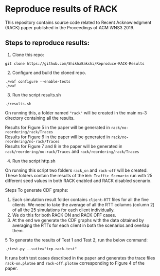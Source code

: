 # Reproduce results of RACK

This repository contains source code related to Recent Acknowledgment (RACK) paper published in the Proceedings of ACM WNS3 2019.

## Steps to reproduce results:

1. Clone this repo:
```
git clone https://github.com/ShikhaBakshi/Reproduce-RACK-Results
```

2. Configure and build the cloned repo.
```
./waf configure --enable-tests
./waf
```

3. Run the script results.sh
```
./results.sh
```

On running this, a folder named ```"rack"``` will be created in the main ns-3 directory containing all the results.

Results for Figure 5 in the paper will be generated in ```rack/no-reordering/rack/Traces``` <br>
Results for Figure 6 in the paper will be generated in ```rack/no-reordering/no-rack/Traces``` <br>
Results for Figure 7 and 8 in the paper will be generated in ```rack/reordering/no-rack/Traces```  and ```rack/reordering/rack/Traces```

4. Run the script http.sh

On running this script two folders ```rack_on``` and ```rack-off``` will be created. These folders contain the results of the
```Web Traffic Scenario``` run with 25 different seed values in both RACK enabled and RACK disabled scenario.

Steps To generate CDF graphs:

1. Each simulation result folder contains ```client-RTT``` files for all the five clients. We need to take the average of all the RTT columns (column 2) of all the 25 simulations for each client individually. <br>
2. We do this for both RACK ON and RACK OFF cases.
3. At the end we generate the CDF graphs with the data obtained by averaging the RTTs for each client in both the scenarios
and overlap them.

5 To generate the results of Test 1 and Test 2, run the below command:

```
./test.py --suite="tcp-rack-test"
```
It runs both test cases described in the paper and generates the trace files ```rack-on.plotme``` and ```rack-off.plotme``` corresponding to Figure 4 of the paper.
